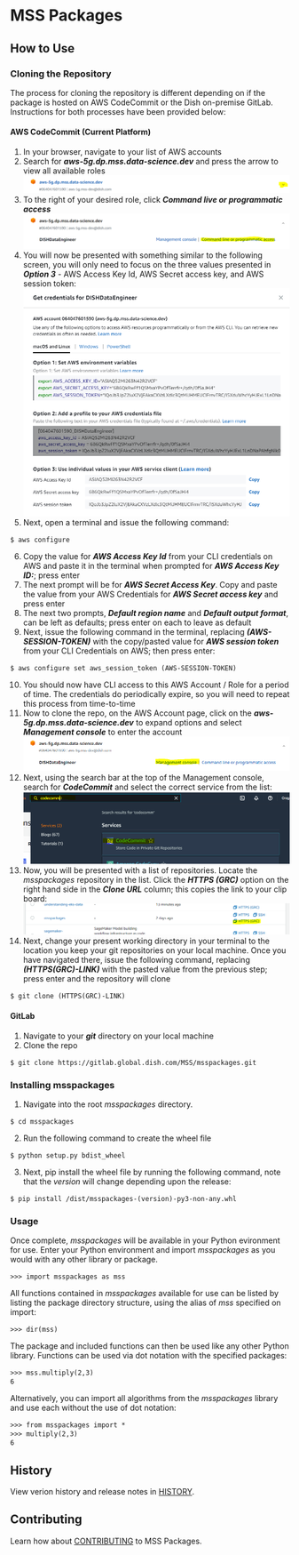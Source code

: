 # MSS Packages

## __How to Use__

### __Cloning the Repository__
The process for cloning the repository is different depending on if the package is hosted on AWS CodeCommit or the Dish on-premise GitLab.  Instructions for both processes have been provided below:

#### __AWS CodeCommit (Current Platform)__
1. In your browser, navigate to your list of AWS accounts
2. Search for ___aws-5g.dp.mss.data-science.dev___ and press the arrow to view all available roles
![expand to see roles](/images/arrow.PNG?raw=true "Expand to see roles")
3. To the right of your desired role, click ___Command live or programmatic access___
![cli_progromatic_access](/images/cli_progromatic_access.PNG?raw=true "CLI Access")
4. You will now be presented with something similar to the following screen, you will only need to focus on the three values presented in ___Option 3___ - AWS Access Key Id, AWS Secret access key, and AWS session token:
![credentials](/images/Credentials.PNG?raw=true "Credentials")
5. Next, open a terminal and issue the following command:
```console
$ aws configure
```
6. Copy the value for ___AWS Access Key Id___ from your CLI credentials on AWS and paste it in the terminal when prompted for ___AWS Access Key ID:___; press enter
7. The next prompt will be for ***AWS Secret Access Key***.  Copy and paste the value from your AWS Credentials for ***AWS Secret access key*** and press enter
8. The next two prompts, ***Default region name*** and ***Default output format***, can be left as defaults; press enter on each to leave as default
9. Next, issue the following command in the terminal, replacing ___(AWS-SESSION-TOKEN)___ with the copy/pasted value for ***AWS session token*** from your CLI Credentials on AWS; then press enter:
```console
$ aws configure set aws_session_token (AWS-SESSION-TOKEN)
```
10. You should now have CLI access to this AWS Account / Role for a period of time.  The credentials do periodically expire, so you will need to repeat this process from time-to-time
11. Now to clone the repo, on the AWS Account page, click on the ***aws-5g.dp.mss.data-science.dev*** to expand options and select ***Management console*** to enter the account
![enter account](/images/Enter_account.PNG?raw=true "Enter MSS Dev account")
12. Next, using the search bar at the top of the Management console, search for ___CodeCommit___ and select the correct service from the list:
![search](/images/Search.PNG?raw=true "Search for CodeCommit")
13. Now, you will be presented with a list of repositories.  Locate the *msspackages* repository in the list.  Click the ***HTTPS (GRC)*** option on the right hand side in the ***Clone URL*** column; this copies the link to your clip board:
![clone link](/images/clone_link.PNG?raw=true "Clone Link")
14. Next, change your present working directory in your terminal to the location you keep your git repositories on your local machine.  Once you have navigated there, issue the following command, replacing ***(HTTPS(GRC)-LINK)*** with the pasted value from the previous step; press enter and the repository will clone
```console
$ git clone (HTTPS(GRC)-LINK)
```
#### __GitLab__
1. Navigate to your ***git*** directory on your local machine
2. Clone the repo
```console
$ git clone https://gitlab.global.dish.com/MSS/msspackages.git
```
### __Installing msspackages__
1. Navigate into the root _msspackages_ directory.
```console
$ cd msspackages
```
2. Run the following command to create the wheel file
 
```console
$ python setup.py bdist_wheel
```
3. Next, pip install the wheel file by running the following command, note that the _version_ will change depending upon the release:
```console
$ pip install /dist/msspackages-(version)-py3-non-any.whl
```
### __Usage__

Once complete, _msspackages_ will be available in your Python evironment for use.  Enter your Python environment and import _msspackages_ as you would with any other library or package.
```console
>>> import msspackages as mss
```
All functions contained in _msspackages_ available for use can be listed by listing the package directory structure, using the alias of _mss_ specified on import:
```console
>>> dir(mss)
```
The package and included functions can then be used like any other Python library.  Functions can be used via dot notation with the specified packages:
```conscole
>>> mss.multiply(2,3)
6
```
Alternatively, you can import all algorithms from the _msspackages_ library and use each without the use of dot notation:
```console
>>> from msspackages import *
>>> multiply(2,3)
6
```

## __History__
View verion history and release notes in [HISTORY](HISTORY.md). 

## __Contributing__
Learn how about [CONTRIBUTING](CONTRIBUTING.md) to MSS Packages.


